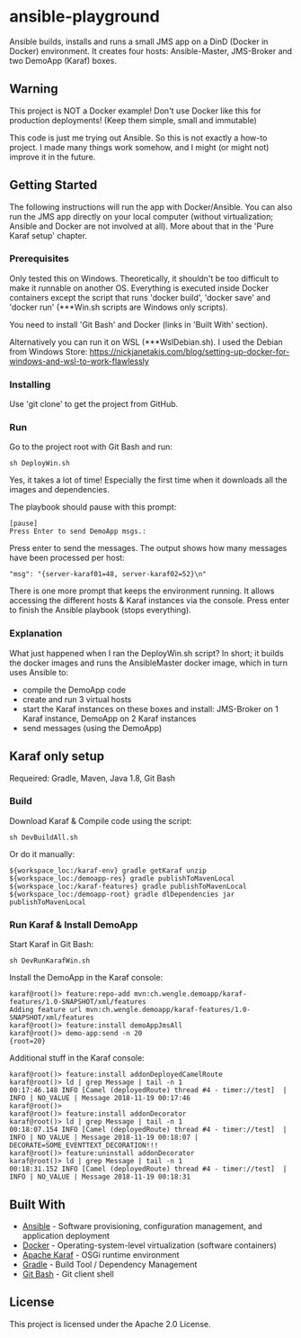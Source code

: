 # ansible-playground

Ansible builds, installs and runs a small JMS app on a DinD (Docker in Docker) environment. It creates four hosts: Ansible-Master, JMS-Broker and two DemoApp (Karaf) boxes.

## Warning

This project is NOT a Docker example! Don't use Docker like this for production deployments! (Keep them simple, small and immutable)

This code is just me trying out Ansible. So this is not exactly a how-to project. I made many things work somehow, and I might (or might not) improve it in the future.

## Getting Started

The following instructions will run the app with Docker/Ansible. You can also run the JMS app directly on your local computer (without virtualization; Ansible and Docker are not involved at all). More about that in the 'Pure Karaf setup' chapter.

### Prerequisites

Only tested this on Windows. Theoretically, it shouldn't be too difficult to make it runnable on another OS. Everything is executed inside Docker containers except the script that runs 'docker build', 'docker save' and 'docker run' (***Win.sh scripts are Windows only scripts).

You need to install 'Git Bash' and Docker (links in 'Built With' section). 

Alternatively you can run it on WSL (***WslDebian.sh). I used the Debian from Windows Store:
https://nickjanetakis.com/blog/setting-up-docker-for-windows-and-wsl-to-work-flawlessly

### Installing

Use 'git clone' to get the project from GitHub.

### Run

Go to the project root with Git Bash and run:
```
sh DeployWin.sh
```
Yes, it takes a lot of time! Especially the first time when it downloads all the images and dependencies.

The playbook should pause with this prompt:
```
[pause]
Press Enter to send DemoApp msgs.:
```

Press enter to send the messages. The output shows how many messages have been processed per host:
```
"msg": "{server-karaf01=48, server-karaf02=52}\n"
```

There is one more prompt that keeps the environment running. It allows accessing the different hosts & Karaf instances via the console. Press enter to finish the Ansible playbook (stops everything).

### Explanation

What just happened when I ran the DeployWin.sh script? In short; it builds the docker images and runs the AnsibleMaster docker image, which in turn uses Ansible to: 
- compile the DemoApp code
- create and run 3 virtual hosts
- start the Karaf instances on these boxes and install: JMS-Broker on 1 Karaf instance, DemoApp on 2  Karaf instances
- send messages (using the DemoApp)

## Karaf only setup

Requeired: Gradle, Maven, Java 1.8, Git Bash

### Build

Download Karaf & Compile code using the script:
```
sh DevBuildAll.sh
```
Or do it manually:
```
${workspace_loc:/karaf-env} gradle getKaraf unzip
${workspace_loc:/demoapp-res} gradle publishToMavenLocal
${workspace_loc:/karaf-features} gradle publishToMavenLocal
${workspace_loc:/demoapp-root} gradle dlDependencies jar publishToMavenLocal
```

### Run Karaf & Install DemoApp

Start Karaf in Git Bash: 
```
sh DevRunKarafWin.sh
```

Install the DemoApp in the Karaf console:
```
karaf@root()> feature:repo-add mvn:ch.wengle.demoapp/karaf-features/1.0-SNAPSHOT/xml/features
Adding feature url mvn:ch.wengle.demoapp/karaf-features/1.0-SNAPSHOT/xml/features
karaf@root()> feature:install demoAppJmsAll
karaf@root()> demo-app:send -n 20
{root=20}
```

Additional stuff in the Karaf console:
```
karaf@root()> feature:install addonDeployedCamelRoute
karaf@root()> ld | grep Message | tail -n 1
00:17:46.148 INFO [Camel (deployedRoute) thread #4 - timer://test]  | INFO | NO_VALUE | Message 2018-11-19 00:17:46
karaf@root()>
karaf@root()> feature:install addonDecorator
karaf@root()> ld | grep Message | tail -n 1
00:18:07.154 INFO [Camel (deployedRoute) thread #4 - timer://test]  | INFO | NO_VALUE | Message 2018-11-19 00:18:07 | DECORATE=SOME_EVENTTEXT_DECORATION!!!
karaf@root()> feature:uninstall addonDecorator
karaf@root()> ld | grep Message | tail -n 1
00:18:31.152 INFO [Camel (deployedRoute) thread #4 - timer://test]  | INFO | NO_VALUE | Message 2018-11-19 00:18:31
```

## Built With

* [Ansible](https://www.ansible.com/) - Software provisioning, configuration management, and application deployment
* [Docker](https://www.docker.com/) - Operating-system-level virtualization (software containers)
* [Apache Karaf](https://karaf.apache.org/) - OSGi runtime environment
* [Gradle](https://gradle.org/) - Build Tool / Dependency Management
* [Git Bash](https://git-scm.com/) - Git client shell

## License

This project is licensed under the Apache 2.0 License.

